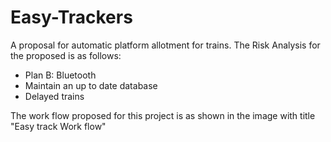 # Easy-Trackers
A proposal for automatic platform allotment for trains.
The Risk Analysis for the proposed is as follows:
   * Plan B: Bluetooth
   * Maintain an up to date database
   * Delayed trains 

The work flow proposed for this project is as shown in the image with title "Easy track Work flow"
